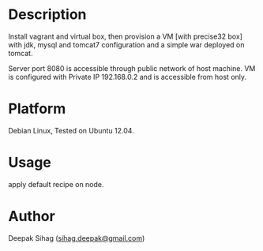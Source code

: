 Description
===========

Install vagrant and virtual box, then provision a VM [with precise32 box] with jdk, mysql and tomcat7 configuration and a simple war deployed on tomcat.

Server port 8080 is accessible through public network of host machine.
VM is configured with Private IP 192.168.0.2 and is accessible from host only.


Platform
========

Debian Linux, Tested on Ubuntu 12.04.

Usage
==============

apply default recipe on node.

Author
==================

Deepak Sihag (<sihag.deepak@gmail.com>)
